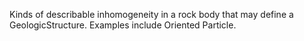 Kinds of describable inhomogeneity in a rock body that may define a GeologicStructure. Examples include Oriented Particle.
